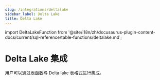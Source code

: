 ```yaml
---
slug: /integrations/deltalake
sidebar_label: Delta Lake
title: Delta Lake
---
```


import DeltaLakeFunction from '@site/i18n/zh/docusaurus-plugin-content-docs/current/sql-reference/table-functions/deltalake.md';


# Delta Lake 集成

用户可以通过表函数与 Delta lake 表格式进行集成。

<DeltaLakeFunction/>
